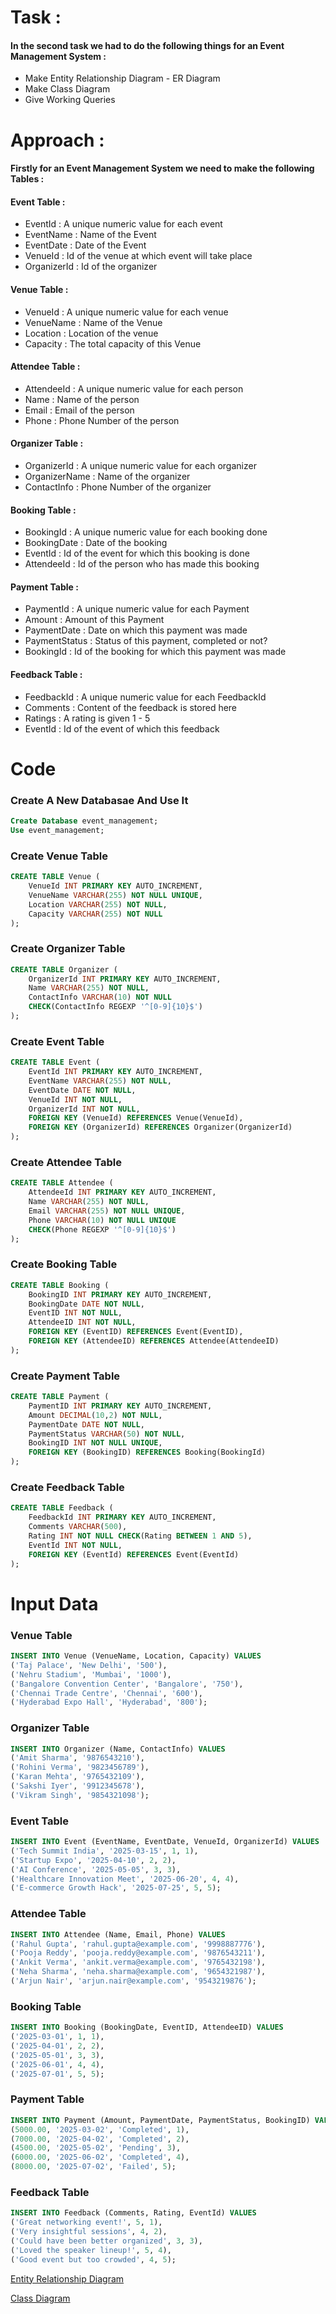 # Task :
#### In the second task we had to do the following things for an Event Management System : 
- Make Entity Relationship Diagram - ER Diagram
- Make Class Diagram 
- Give Working Queries

# Approach : 
#### Firstly for an Event Management System we need to make the following Tables : 
#### Event Table : 
- EventId : A unique numeric value for each event
- EventName : Name of the Event
- EventDate : Date of the Event 
- VenueId : Id of the venue at which event will take place
- OrganizerId : Id of the organizer

#### Venue Table : 
- VenueId : A unique numeric value for each venue
- VenueName : Name of the Venue
- Location : Location of the venue
- Capacity : The total capacity of this Venue

#### Attendee Table : 
- AttendeeId : A unique numeric value for each person
- Name : Name of the person
- Email : Email of the person
- Phone : Phone Number of the person

#### Organizer Table : 
- OrganizerId : A unique numeric value for each organizer
- OrganizerName : Name of the organizer
- ContactInfo : Phone Number of the organizer

#### Booking Table : 
- BookingId : A unique numeric value for each booking done
- BookingDate : Date of the booking
- EventId : Id of the event for which this booking is done
- AttendeeId : Id of the person who has made this booking 

#### Payment Table : 
- PaymentId : A unique numeric value for each Payment
- Amount : Amount of this Payment
- PaymentDate : Date on which this payment was made
- PaymentStatus : Status of this payment, completed or not?
- BookingId : Id of the booking for which this payment was made

#### Feedback Table : 
- FeedbackId : A unique numeric value for each FeedbackId
- Comments : Content of the feedback is stored here
- Ratings : A rating is given 1 - 5
- EventId : Id of the event of which this feedback


# Code 
### Create A New Databasae And Use It 
```sql 
Create Database event_management;
Use event_management;
```
### Create Venue Table
```sql
CREATE TABLE Venue (
	VenueId INT PRIMARY KEY AUTO_INCREMENT,
    VenueName VARCHAR(255) NOT NULL UNIQUE,
    Location VARCHAR(255) NOT NULL,
    Capacity VARCHAR(255) NOT NULL 
);
```
### Create Organizer Table
```sql
CREATE TABLE Organizer (
	OrganizerId INT PRIMARY KEY AUTO_INCREMENT,
    Name VARCHAR(255) NOT NULL,
    ContactInfo VARCHAR(10) NOT NULL
    CHECK(ContactInfo REGEXP '^[0-9]{10}$')
); 
```
### Create Event Table
```sql
CREATE TABLE Event (
	EventId INT PRIMARY KEY AUTO_INCREMENT,
    EventName VARCHAR(255) NOT NULL,
    EventDate DATE NOT NULL,
    VenueId INT NOT NULL,
    OrganizerId INT NOT NULL,
    FOREIGN KEY (VenueId) REFERENCES Venue(VenueId),
    FOREIGN KEY (OrganizerId) REFERENCES Organizer(OrganizerId)
);
```
### Create Attendee Table
```sql
CREATE TABLE Attendee (
	AttendeeId INT PRIMARY KEY AUTO_INCREMENT,
    Name VARCHAR(255) NOT NULL,
    Email VARCHAR(255) NOT NULL UNIQUE,
    Phone VARCHAR(10) NOT NULL UNIQUE
    CHECK(Phone REGEXP '^[0-9]{10}$')
);
```
### Create Booking Table
```sql
CREATE TABLE Booking (
    BookingID INT PRIMARY KEY AUTO_INCREMENT,
	BookingDate DATE NOT NULL,
    EventID INT NOT NULL,
    AttendeeID INT NOT NULL,
    FOREIGN KEY (EventID) REFERENCES Event(EventID),
    FOREIGN KEY (AttendeeID) REFERENCES Attendee(AttendeeID)
);
```
### Create Payment Table
```sql
CREATE TABLE Payment (
    PaymentID INT PRIMARY KEY AUTO_INCREMENT,
    Amount DECIMAL(10,2) NOT NULL,
    PaymentDate DATE NOT NULL,
    PaymentStatus VARCHAR(50) NOT NULL,
    BookingID INT NOT NULL UNIQUE,
    FOREIGN KEY (BookingID) REFERENCES Booking(BookingId)
);
```
### Create Feedback Table
```sql
CREATE TABLE Feedback (
	FeedbackId INT PRIMARY KEY AUTO_INCREMENT,
    Comments VARCHAR(500),
    Rating INT NOT NULL CHECK(Rating BETWEEN 1 AND 5),
    EventId INT NOT NULL,
    FOREIGN KEY (EventId) REFERENCES Event(EventId)
);
```

# Input Data 
### Venue Table
```sql
INSERT INTO Venue (VenueName, Location, Capacity) VALUES
('Taj Palace', 'New Delhi', '500'),
('Nehru Stadium', 'Mumbai', '1000'),
('Bangalore Convention Center', 'Bangalore', '750'),
('Chennai Trade Centre', 'Chennai', '600'),
('Hyderabad Expo Hall', 'Hyderabad', '800');
```

### Organizer Table
```sql
INSERT INTO Organizer (Name, ContactInfo) VALUES
('Amit Sharma', '9876543210'),
('Rohini Verma', '9823456789'),
('Karan Mehta', '9765432109'),
('Sakshi Iyer', '9912345678'),
('Vikram Singh', '9854321098');
```

### Event Table
```sql
INSERT INTO Event (EventName, EventDate, VenueId, OrganizerId) VALUES
('Tech Summit India', '2025-03-15', 1, 1),
('Startup Expo', '2025-04-10', 2, 2),
('AI Conference', '2025-05-05', 3, 3),
('Healthcare Innovation Meet', '2025-06-20', 4, 4),
('E-commerce Growth Hack', '2025-07-25', 5, 5);
```

### Attendee Table
```sql
INSERT INTO Attendee (Name, Email, Phone) VALUES
('Rahul Gupta', 'rahul.gupta@example.com', '9998887776'),
('Pooja Reddy', 'pooja.reddy@example.com', '9876543211'),
('Ankit Verma', 'ankit.verma@example.com', '9765432198'),
('Neha Sharma', 'neha.sharma@example.com', '9654321987'),
('Arjun Nair', 'arjun.nair@example.com', '9543219876');
```

### Booking Table
```sql
INSERT INTO Booking (BookingDate, EventID, AttendeeID) VALUES
('2025-03-01', 1, 1),
('2025-04-01', 2, 2),
('2025-05-01', 3, 3),
('2025-06-01', 4, 4),
('2025-07-01', 5, 5);
```

### Payment Table
```sql
INSERT INTO Payment (Amount, PaymentDate, PaymentStatus, BookingID) VALUES
(5000.00, '2025-03-02', 'Completed', 1),
(7000.00, '2025-04-02', 'Completed', 2),
(4500.00, '2025-05-02', 'Pending', 3),
(6000.00, '2025-06-02', 'Completed', 4),
(8000.00, '2025-07-02', 'Failed', 5);
```

### Feedback Table
```sql
INSERT INTO Feedback (Comments, Rating, EventId) VALUES
('Great networking event!', 5, 1),
('Very insightful sessions', 4, 2),
('Could have been better organized', 3, 3),
('Loved the speaker lineup!', 5, 4),
('Good event but too crowded', 4, 5);
```

[Entity Relationship Diagram](Task-2-ER-Diagram.png)

[Class Diagram](Task-2-Class-Diagram.png)